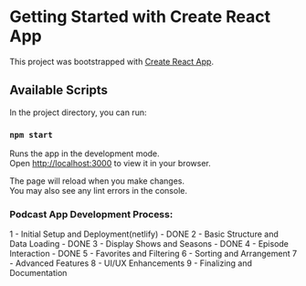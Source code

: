 # Getting Started with Create React App

This project was bootstrapped with [Create React App](https://github.com/facebook/create-react-app).

## Available Scripts

In the project directory, you can run:

### `npm start`

Runs the app in the development mode.\
Open [http://localhost:3000](http://localhost:3000) to view it in your browser.

The page will reload when you make changes.\
You may also see any lint errors in the console.


### Podcast App Development Process:

1 - Initial Setup and Deployment(netlify) - DONE
2 - Basic Structure and Data Loading - DONE
3 - Display Shows and Seasons - DONE
4 - Episode Interaction - DONE
5 - Favorites and Filtering
6 - Sorting and Arrangement
7 - Advanced Features
8 - UI/UX Enhancements
9 - Finalizing and Documentation